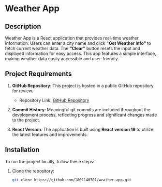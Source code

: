 # Weather App

## Description
Weather App is a React application that provides real-time weather information. Users can enter a city name and click **"Get Weather Info"** to fetch current weather data. The **"Clear"** button resets the input and displayed information for easy access. This app features a simple interface, making weather data easily accessible and user-friendly.

## Project Requirements
1. **GitHub Repository**: This project is hosted in a public GitHub repository for review.
   - Repository Link: [GitHub Repository](https://github.com/1801140701/weather-app)

2. **Commit History**: Meaningful git commits are included throughout the development process, reflecting progress and significant changes made to the project.

3. **React Version**: The application is built using **React version 19** to utilize the latest features and improvements.

## Installation

To run the project locally, follow these steps:

1. Clone the repository:
   ```bash
   git clone https://github.com/1801140701/weather-app.git
